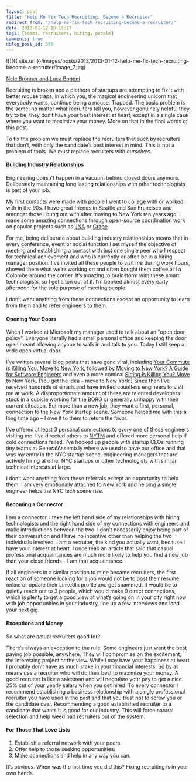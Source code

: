 ```yaml
---
layout: post
title: "Help Me Fix Tech Recruiting: Become a Recruiter"
redirect_from: "/help-me-fix-tech-recruiting-become-a-recruiter/"
date: 2013-01-12 16:11:17
tags: [teams, recruiters, hiring, people]
comments: true
dblog_post_id: 368
---
```

![]({{ site.url }}/images/posts/2013/2013-01-12-help-me-fix-tech-recruiting-become-a-recruiter/image_7.jpg)

[Nele Brönner and Luca Bogoni](http://www.lucabogoni.com)

Recruiting is broken and a plethora of startups are attempting to fix it with better mouse traps, in which you, the magical engineering unicorn that everybody wants, continue being a mouse. Trapped. The basic problem is the same: no matter what recruiters tell you, however genuinely helpful they try to be, they don’t have your best interest at heart, except in a single case where you want to maximize your money. More on that in the final words of this post.

To fix the problem we must replace the recruiters that suck by recruiters that don’t, with only the candidate’s best interest in mind. This is not a problem of tools. We must replace recruiters with _ourselves_.

#### Building Industry Relationships

Engineering doesn’t happen in a vacuum behind closed doors anymore. Deliberately maintaining long lasting relationships with other technologists is part of your job.

My first contacts were made with people I went to college with or worked with in the 90s. I have great friends in Seattle and San Francisco and amongst those I hung out with after moving to New York ten years ago. I made some amazing connections through open-source coordination work on popular projects such as [JNA](https://github.com/twall/jna) or [Grape](https://github.com/intridea/grape).

For me, being deliberate about building industry relationships means that in every conference, event or social function I set myself the objective of meeting and establishing a contact with just one single peer who I respect for technical achievement and who is currently or often be in a hiring manager position. I’ve invited all these people to visit me during work hours, showed them what we’re working on and often bought them coffee at La Colombe around the corner. It’s amazing to brainstorm with these smart technologists, so I get a ton out of it. I’m booked almost every early afternoon for the sole purpose of meeting people.

I don’t want anything from these connections except an opportunity to learn from them and to refer engineers to them.

#### Opening Your Doors

When I worked at Microsoft my manager used to talk about an "open door policy". Everyone literally had a small personal office and keeping the door open meant allowing anyone to walk in and talk to you. Today I still keep a wide open virtual door.

I’ve written several blog posts that have gone viral, including [Your Commute is Killing You, Move to New York](http://www.dblock.org/your-commute-is-killing-you-move-to-new-york), followed by  [Moving to New York? A Guide for Software Engineers](/moving-to-new-york-a-guide-for-software-engineers) and even a more comical [Sitting is Killing You? Move to New York](/sitting-is-killing-you-move-to-new-york). (You get the idea – move to New York!) Since then I’ve received hundreds of emails and have invited countless engineers to visit me at work. A disproportionate amount of these are talented developers stuck in a cubicle working for the BORG or generally unhappy with their current situation. But more than a new job, they want a first, personal, connection to the New York startup scene. Someone helped me with this a long time ago – I owe it to them to return the favor.

I’ve offered at least 3 personal connections to every one of these engineers visiting me. I’ve directed others to [NYTM](http://nytm.org/made-in-nyc) and offered more personal help if cold connections failed. I’ve hooked up people with startup CEOs running tiny teams at GeneralAssemb.ly where we used to have our office and that was my entry in the NYC startup scene, engineering managers that are actively hiring at other NYC startups or other technologists with similar technical interests at large.

I don’t want anything from these referrals except an opportunity to help them. I am very emotionally attached to New York and helping a single engineer helps the NYC tech scene rise.

#### Becoming a Connector

I am a connector. I take the left hand side of my relationships with hiring technologists and the right hand side of my connections with engineers and make introductions between the two. I don’t necessarily enjoy being part of their conversation and I have no incentive other than helping the two individuals involved. I am a recruiter, the kind you actually want, because I have your interest at heart. I once read an article that said that casual professional acquaintances are much more likely to help you find a new job than your close friends – I am that acquaintance.

If all engineers in a similar position to mine became recruiters, the first reaction of someone looking for a job would not be to post their resume online or update their LinkedIn profile and get spammed. It would be to quietly reach out to 3 people, which would make 9 direct connections, which is plenty to get a good view at what’s going on in your city right now with job opportunities in your industry, line up a few interviews and land your next gig.

#### Exceptions and Money

So what are actual recruiters good for?

There’s always an exception to the rule. Some engineers just want the best paying job possible, anywhere. They will compromise on the excitement, the interesting project or the view. While I may have your happiness at heart I probably don’t have as much stake in your financial interests. So by all means use a recruiter who will do their best to maximize your money. A good recruiter is like a salesman and will negotiate your pay to get a nice 25% cut of your yearly salary when you get hired. To every connector I recommend establishing a business relationship with a single professional recruiter you have used in the past and that you trust not to screw you or the candidate over. Recommending a good established recruiter to a candidate that wants it is good for our industry. This will force natural selection and help weed bad recruiters out of the system.

#### For Those That Love Lists

1. Establish a referral network with your peers.
2. Offer help to those seeking opportunities.
3. Make connections and help in any way you can.

It’s obvious. When was the last time you did this? Fixing recruiting is in your own hands.
